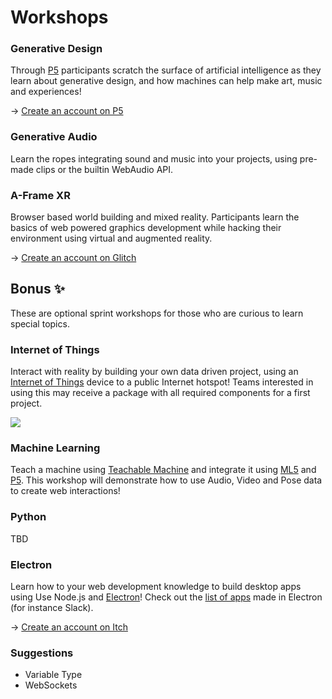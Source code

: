 # Workshops

### Generative Design

Through [P5](https://p5js.org/) participants scratch the surface of artificial intelligence as they learn about generative design, and how machines can help make art, music and experiences! 

→ [Create an account on P5](https://editor.p5js.org/)

### Generative Audio

Learn the ropes integrating sound and music into your projects, using pre-made clips or the builtin WebAudio API.

### A-Frame XR

Browser based world building and mixed reality. Participants learn the basics of web powered graphics development while hacking their environment using virtual and augmented reality. 

→ [Create an account on Glitch](https://start.exploring.technology/tools/glitch)

## Bonus ✨

These are optional sprint workshops for those who are curious to learn special topics.

### Internet of Things

Interact with reality by building your own data driven project, using an [Internet of Things](https://en.wikipedia.org/wiki/Internet_of_things) device to a public Internet hotspot! Teams interested in using this may receive a package with all required components for a first project.

![](https://store-cdn.arduino.cc/uni/catalog/product/cache/1/image/500x375/f8876a31b63532bbba4e781c30024a0a/A/B/ABX00004_iso_2.jpg)

### Machine Learning

Teach a machine using [Teachable Machine](https://teachablemachine.withgoogle.com/) and integrate it using [ML5](https://ml5js.org/) and [P5](https://p5js.org/). This workshop will demonstrate how to use Audio, Video and Pose data to create web interactions!

### Python

TBD

### Electron

Learn how to your web development knowledge to build desktop apps using Use Node.js and [Electron](https://www.electronjs.org/)! Check out the [list of apps](https://www.electronjs.org/apps) made in Electron \(for instance Slack\).

→ [Create an account on Itch](https://itch.io/)

### Suggestions

* Variable Type
* WebSockets

